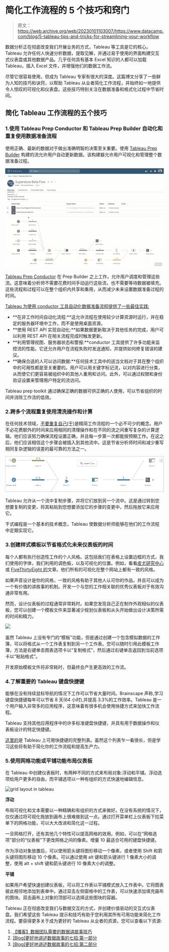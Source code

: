 # 简化工作流程的 5 个技巧和窍门

> 原文：<https://web.archive.org/web/20230101103007/https://www.datacamp.com/blog/5-tableau-tips-and-tricks-for-streamlining-your-workflow>

数据分析正在彻底改变我们开展业务的方式，Tableau 等工具是它的核心。Tableau 允许任何人快速分析数据，提取见解，并通过易于使用的界面构建交互式仪表盘或其他数据产品。几乎任何具有基本 Excel 知识的人都可以加载 Tableau，插入 Excel 文件，并增强他们的数据工作流。

尽管它很容易使用，但成为 Tableau 专家有很大的深度。这篇博文分享了一些鲜为人知的技巧和诀窍，以帮助 Tableau 从业者简化工作流程，并始终如一地提供令人惊叹的可视化和仪表盘。这些技巧特别关注在数据准备和格式化过程中节省时间。

## 简化 Tableau 工作流程的五个技巧

### 1.使用 Tableau Prep Conductor 和 Tableau Prep Builder 自动化和重复使用数据准备流程

使用正确、最新的数据对于做出准确明智的决策至关重要。使用 [Tableau Prep Builder](https://web.archive.org/web/20221212135819/https://www.tableau.com/pricing/teams-orgs) 构建的流允许用户自动更新数据。该构建器允许用户可视化和管理整个数据准备过程。

![Tableau prep conductor](img/7c1bb81e821e5cd389d6afee2d8b9069.png)

[Tableau Prep Conductor](https://web.archive.org/web/20221212135819/https://www.tableau.com/about/blog/2019/2/tableau-prep-conductor-and-data-management-add-on-101614) 在 Prep Builder 之上工作，允许用户调度和管理这些流。这意味着分析师不需要花费时间手动运行这些流，也不需要等待数据被填充。这些流程和过程可以在整个组织内共享和重用，从而减少未来设置数据准备过程的时间。

[Tableau 为使用 conductor 工具自动化数据准备流程提供了一些最佳实践:](https://web.archive.org/web/20221212135819/https://www.tableau.com/about/blog/2019/3/starter-tips-automating-and-monitoring-flows-tableau-prep-conductor-104681)

*   **在非工作时间自动化流程:**这允许流程在使用较少计算资源时运行，并在稳定的服务器环境中工作，而不是使用桌面资源。
*   **使用 REST API 实现自动化:**如果数据更新取决于其他任务的完成，用户可以利用 REST API 在相关流程完成时触发更新。
*   **利用管理视图、服务器状态和警报:**conductor 工具提供了许多功能来监控流的性能。它还允许用户在流程失败时发送通知，并提供如何修复错误的建议。
*   **确保合适的人可以访问数据:**任何技术工具中的适当文档对于其在整个组织中的可用性都是至关重要的。用户可以用关键字标记流，以对内容进行分类，从而使它们更容易被组织中的其他人重用和访问。此外，可以通过权限和身份验证设置来管理用户特定的流访问。

Tableau prep toolkit 通过确保正确的数据可供正确的人使用，可以节省组织的时间并消除工作流的低效。

### 2.跨多个流程重复使用清洗操作和计算

在任何技术领域，[不要重复自己(干)](https://web.archive.org/web/20221212135819/https://www.earthdatascience.org/courses/earth-analytics/automate-science-workflows/write-efficient-code-for-science-r/#:~:text=DRY%20(Don't%20Repeat%20Yourself)%20is%20a%20principle%20of,single%20instance%20of%20that%20task!)是精简工作流程的一个必不可少的概念。用户不必花费额外的时间来应用相同的清理操作和在不同的流之间重写复杂的计算逻辑。他们应该努力确保流程设置正确，并且每一步第一次都能按预期工作。在这之后，他们应该相信这个步骤会被插入到其他流中。这是节省分析师时间和减少重写相同复杂逻辑的误差的最可靠的方法之一。

![](img/8b07951d92842445b93d33edc3b23cc7.png)

Tableau 允许从一个流中复制步骤，并将它们放到另一个流中。这是通过转到您想要复制的变更，将其粘贴到您想要添加它的步骤的变更中，然后拖放它来应用它。

干式编程是一个基本的技术概念，Tableau 使数据分析师能够在他们的工作流程中定期实现它。

### 3.创建样式模板以节省格式化未来仪表板的时间

每个人都有执行创造性工作的个人风格。这包括我们在表格上设置边框的方式，我们使用的字体，我们利用的调色板，以及可视化的位置。例如，看看[皮尤研究中心](https://web.archive.org/web/20221212135819/https://www.pewtrusts.org/en)或 [FiveThirtyEight 的](https://web.archive.org/web/20221212135819/https://fivethirtyeight.com/)文章。他们所有的可视化在整个网站上都有一致的风格。

如果声音设计是你的风格，一致的风格有助于其他人认可你的作品，并且可以成为一个有价值的讲故事的机制。开发一个与您的工作相关联的优秀仪表板对于有效沟通非常有用。

然而，设计仪表板的过程通常非常耗时。如果您发现自己正在制作外观相似的仪表板，您可以创建一个模板文件来显著减少规划仪表板和从头开始做出设计决策所需的时间和精力。

[![](img/bd89e147aebf34afbb7ecf0eb617f8b5.png)](https://web.archive.org/web/20221212135819/https://www.thedataschool.co.uk/robert-headington/tiny-tableau-tip-how-to-copy-formatting-between-worksheets)

虽然 Tableau 上没有专门的“模板”功能，但是通过创建一个包含模拟数据的工作簿，可以将格式从一个工作表复制到另一个工作表。您可以随时引用此模板工作簿，方法是右键单击图表选项卡以“复制格式”，然后通过右键单击返回到当前选项卡以“粘贴格式”。

开发原始模板文件将非常耗时，但最终会产生更高效的工作流。

### 4.了解重要的 Tableau 键盘快捷键

能够在没有持续鼠标导航的情况下工作可以节省大量时间。Brainscape 声称,学习键盘快捷键每年可以节省 8 天(64 小时),并提高 3.3%的工作效率。Tableau 是一个用户输入非常多的应用程序，这意味着有很多机会使用快捷方式来加快工作流程。

Tableau 支持其他应用程序中的许多标准键盘快捷键，并具有用于数据操作和仪表板设计的特定快捷键。

[这里的](https://web.archive.org/web/20221212135819/https://help.tableau.com/current/pro/desktop/en-us/shortcut.htm)是 Tableau 上可用快捷键的完整列表。虽然这个列表乍一看很长，但是学习这些将有助于简化你的工作流程和提高生产力。

### 5.使用网格功能或平铺功能布局仪表板

在 Tableau 中创建仪表板时，有两种不同的方式来布局对象:浮动和平铺。浮动选项给用户更多的自由，而平铺选项以一种有组织的方式快速地编辑信息。

![grid layout in tableau](img/ef13f364d1ecba98a78d5c426bb59f3a.png)

**浮动**

布局可视化和文本需要以一种精确和有组织的方式来做好。在没有系统的情况下，仅仅通过将可视化拖放到画布上很难做到这一点。通过打开菜单栏上仪表板下拉菜单下的网格功能，可以大大改进和简化这一过程。

一旦网格打开，还有其他几个特性可以提高网格的效用。例如，可以在“网格选项”部分的“仪表板”下更改网格之间的像素。增量 10 最适合可用的键盘快捷键。

作为浮动对象放置后，可以使用箭头键将图形移动一个像素，或者使用 Shift 和箭头键将图形移动 10 个像素。可以通过使用 alt 键和箭头键进行 1 像素大小的调整，使用 alt + shift 键和箭头键进行 10 像素大小的调整。

**平铺**

如果用户希望快速创建仪表板，可以将工作表以平铺模式放入工作表中。它将图表彼此相邻地添加到表单中。通过双击左侧窗格中的工作表，可以快速添加填充画布的图块。双击画布上对象的顶部可以选择这些图块的容器。

Tableau 正在彻底改变我们与数据交互的方式，并创建价值驱动的交互式仪表盘。我们希望这些 Tableau 提示和技巧有助于您利用其所有可用功能来简化工作流程。要获得更多关于成为更好的 Tableau 从业者的资源，您可以查看以下资源:

1.  [【播客】数据团队需要的数据讲故事技巧](https://web.archive.org/web/20221212135819/https://www.datacamp.com/podcast/the-data-storytelling-skills-data-teams-need)
2.  [[Blog]更好地讲述数据故事的七招:第一部分](https://web.archive.org/web/20221212135819/https://www.datacamp.com/blog/seven-tricks-for-better-data-storytelling-part-i)
3.  [[Blog]更好地讲述数据故事的七招:第二部分](https://web.archive.org/web/20221212135819/https://www.datacamp.com/blog/seven-tricks-for-better-data-storytelling-part-ii)